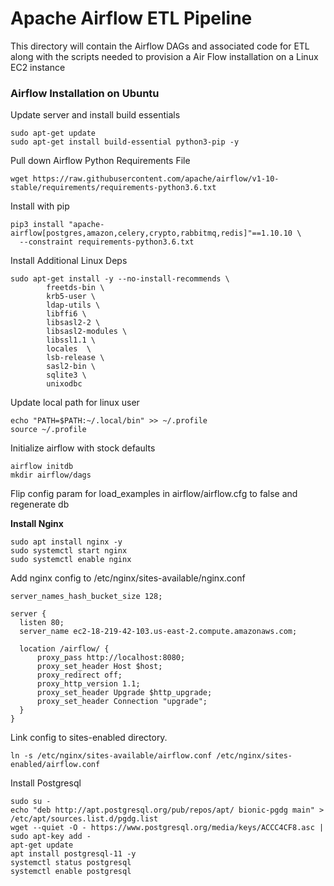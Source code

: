 # Apache Airflow ETL Pipeline

This directory will contain the Airflow DAGs and associated code for ETL along with the scripts needed to provision a Air Flow installation on a Linux EC2 instance

### Airflow Installation on Ubuntu

Update server and install build essentials

```
sudo apt-get update
sudo apt-get install build-essential python3-pip -y
```

Pull down Airflow Python Requirements File

```
wget https://raw.githubusercontent.com/apache/airflow/v1-10-stable/requirements/requirements-python3.6.txt
```

Install with pip

```
pip3 install "apache-airflow[postgres,amazon,celery,crypto,rabbitmq,redis]"==1.10.10 \
  --constraint requirements-python3.6.txt
```

Install Additional Linux Deps

```
sudo apt-get install -y --no-install-recommends \
        freetds-bin \
        krb5-user \
        ldap-utils \
        libffi6 \
        libsasl2-2 \
        libsasl2-modules \
        libssl1.1 \
        locales  \
        lsb-release \
        sasl2-bin \
        sqlite3 \
        unixodbc
```

Update local path for linux user

```
echo "PATH=$PATH:~/.local/bin" >> ~/.profile
source ~/.profile
```


Initialize airflow with stock defaults

```
airflow initdb
mkdir airflow/dags
```

Flip config param for load_examples in airflow/airflow.cfg to false and regenerate db



__Install Nginx__

```
sudo apt install nginx -y
sudo systemctl start nginx
sudo systemctl enable nginx
```

Add nginx config to /etc/nginx/sites-available/nginx.conf

```
server_names_hash_bucket_size 128;

server {
  listen 80;
  server_name ec2-18-219-42-103.us-east-2.compute.amazonaws.com;

  location /airflow/ {
      proxy_pass http://localhost:8080;
      proxy_set_header Host $host;
      proxy_redirect off;
      proxy_http_version 1.1;
      proxy_set_header Upgrade $http_upgrade;
      proxy_set_header Connection "upgrade";
  }
}
```

Link config to sites-enabled directory.

```
ln -s /etc/nginx/sites-available/airflow.conf /etc/nginx/sites-enabled/airflow.conf
```

Install Postgresql

```
sudo su -
echo "deb http://apt.postgresql.org/pub/repos/apt/ bionic-pgdg main" > /etc/apt/sources.list.d/pgdg.list
wget --quiet -O - https://www.postgresql.org/media/keys/ACCC4CF8.asc | sudo apt-key add -
apt-get update
apt install postgresql-11 -y
systemctl status postgresql
systemctl enable postgresql
```


